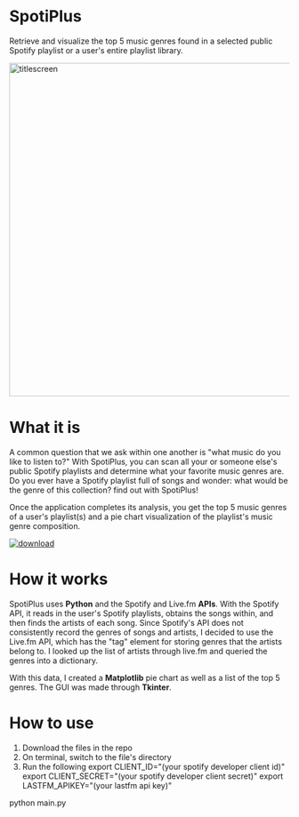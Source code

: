 # SpotiPlus
Retrieve and visualize the top 5 music genres found in a selected public Spotify playlist or a user's entire playlist library.

<img width="600" alt="titlescreen" src="https://user-images.githubusercontent.com/54069717/90970449-395f4a00-e4d3-11ea-8b7b-ce3e7ff6fadb.png">

# What it is
A common question that we ask within one another is "what music do you like to listen to?" With SpotiPlus, you can scan all your or someone else's public Spotify playlists and determine what your favorite music genres are. 
Do you ever have a Spotify playlist full of songs and wonder: what would be the genre of this collection? find out with SpotiPlus!

Once the application completes its analysis, you get the top 5 music genres of a user's playlist(s) and a pie chart visualization of the playlist's music genre composition.

[![download](https://user-images.githubusercontent.com/54069717/71476026-fcf71500-27b0-11ea-8027-5eb0df3fe527.png)](https://www.youtube.com/watch?v=5r0NLp4A5c0)

# How it works
SpotiPlus uses **Python** and the Spotify and Live.fm **APIs**. With the Spotify API, it reads in the user's Spotify playlists, obtains the songs within, and then finds the artists of each song. Since Spotify's API does not consistently record the genres of songs and artists, I decided to use the Live.fm API, which has the "tag" element for storing genres that the artists belong to. I looked up the list of artists through live.fm and queried the genres into a dictionary.

With this data, I created a **Matplotlib** pie chart as well as a list of the top 5 genres. The GUI was made through **Tkinter**.

# How to use

1. Download the files in the repo
2. On terminal, switch to the file's directory
3. Run the following
  export CLIENT_ID="(your spotify developer client id)"
  export CLIENT_SECRET="(your spotify developer client secret)"
  export LASTFM_APIKEY="(your lastfm api key)"
  
  python main.py
